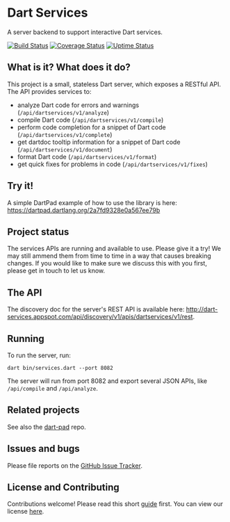 # Dart Services

A server backend to support interactive Dart services.

[![Build Status](https://travis-ci.org/dart-lang/dart-services.svg?branch=master)](https://travis-ci.org/dart-lang/dart-services)
[![Coverage Status](https://coveralls.io/repos/dart-lang/dart-services/badge.svg?branch=master)](https://coveralls.io/r/dart-lang/dart-services?branch=master)
[![Uptime Status](https://img.shields.io/badge/uptime-Pingdom-blue.svg)](http://stats.pingdom.com/8n3tfpl1u0j9)

## What is it? What does it do?

This project is a small, stateless Dart server, which exposes a RESTful API.
The API provides services to:

- analyze Dart code for errors and warnings (`/api/dartservices/v1/analyze`)
- compile Dart code (`/api/dartservices/v1/compile`)
- perform code completion for a snippet of Dart code (`/api/dartservices/v1/complete`)
- get dartdoc tooltip information for a snippet of Dart code (`/api/dartservices/v1/document`)
- format Dart code (`/api/dartservices/v1/format`)
- get quick fixes for problems in code (`/api/dartservices/v1/fixes`)

## Try it!

A simple DartPad example of how to use the library is here:
https://dartpad.dartlang.org/2a7fd9328e0a567ee79b

## Project status		
		
The services APIs are running and available to use. Please give it a try! We may still ammend them from time to time in a way that causes breaking changes. If you would like to make sure we discuss this with you first, please get in touch to let us know.

## The API

The discovery doc for the server's REST API is available here:
http://dart-services.appspot.com/api/discovery/v1/apis/dartservices/v1/rest.

## Running

To run the server, run:

    dart bin/services.dart --port 8082

The server will run from port 8082 and export several JSON APIs, like
`/api/compile` and `/api/analyze`.

## Related projects

See also the [dart-pad](https://github.com/dart-lang/dart-pad) repo.

## Issues and bugs

Please file reports on the
[GitHub Issue Tracker](https://github.com/dart-lang/dart-services/issues).

## License and Contributing

Contributions welcome! Please read this short
[guide](https://github.com/dart-lang/dart-services/wiki/Contributing) first.
You can view our license
[here](https://github.com/dart-lang/dart-services/blob/master/LICENSE).
